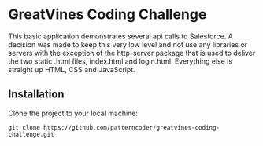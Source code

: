 # GreatVines Coding Challenge

This basic application demonstrates several api calls to Salesforce.  A decision was made to keep this very low level and not use any libraries or servers with the exception of the http-server package that is used to deliver the two static .html files, index.html and login.html.  Everything else is straight up HTML, CSS and JavaScript.

## Installation

Clone the project to your local machine:

```
git clone https://github.com/patterncoder/greatvines-coding-challenge.git 
```


